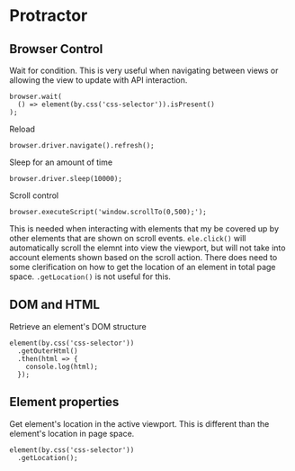 # Protractor

## Browser Control

Wait for condition. This is very useful when navigating between views or allowing the view to update with API interaction.

```
browser.wait(
  () => element(by.css('css-selector')).isPresent()
);
```

Reload
```
browser.driver.navigate().refresh();
```

Sleep for an amount of time
```
browser.driver.sleep(10000);
```

Scroll control
```
browser.executeScript('window.scrollTo(0,500);');
```
This is needed when interacting with elements that my be covered up by other elements that are shown on scroll events. `ele.click()` will automatically scroll the elemnt into view the viewport, but will not take into account elements shown based on the scroll action. There does need to some clerification on how to get the location of an element in total page space. `.getLocation()` is not useful for this.

## DOM and HTML

Retrieve an element's DOM structure
```
element(by.css('css-selector'))
  .getOuterHtml()
  .then(html => {
    console.log(html);
  });
```

## Element properties

Get element's location in the active viewport. This is different than the element's location in page space.
```
element(by.css('css-selector'))
  .getLocation();
```
